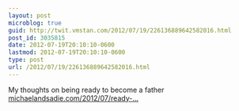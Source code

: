 ```yaml
---
layout: post
microblog: true
guid: http://twit.vmstan.com/2012/07/19/226136889642582016.html
post_id: 3035815
date: 2012-07-19T20:10:10-0600
lastmod: 2012-07-19T20:10:10-0600
type: post
url: /2012/07/19/226136889642582016.html
---
```

My thoughts on being ready to become a father <a href="http://michaelandsadie.com/2012/07/ready-set-go/">michaelandsadie.com/2012/07/ready-…</a>
